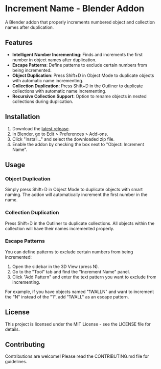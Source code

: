 # Increment Name - Blender Addon

A Blender addon that properly increments numbered object and collection names after duplication.

## Features

- **Intelligent Number Incrementing**: Finds and increments the first number in object names after duplication.
- **Escape Patterns**: Define patterns to exclude certain numbers from being incremented.
- **Object Duplication**: Press Shift+D in Object Mode to duplicate objects with automatic name incrementing.
- **Collection Duplication**: Press Shift+D in the Outliner to duplicate collections with automatic name incrementing.
- **Recursive Collection Support**: Option to rename objects in nested collections during duplication.

## Installation

1. Download the [latest release](https://github.com/PatrickJYKang/blender-increment-name/releases/tag/v0.9.1).
2. In Blender, go to Edit > Preferences > Add-ons.
3. Click "Install..." and select the downloaded zip file.
4. Enable the addon by checking the box next to "Object: Increment Name".

## Usage

### Object Duplication
Simply press Shift+D in Object Mode to duplicate objects with smart naming. The addon will automatically increment the first number in the name.

### Collection Duplication
Press Shift+D in the Outliner to duplicate collections. All objects within the collection will have their names incremented properly.

### Escape Patterns
You can define patterns to exclude certain numbers from being incremented:

1. Open the sidebar in the 3D View (press N).
2. Go to the "Tool" tab and find the "Increment Name" panel.
3. Click "Add Pattern" and enter the text pattern you want to exclude from incrementing.

For example, if you have objects named "1WALLN" and want to increment the "N" instead of the "1", add "1WALL" as an escape pattern.

## License

This project is licensed under the MIT License - see the LICENSE file for details.

## Contributing

Contributions are welcome! Please read the CONTRIBUTING.md file for guidelines.
